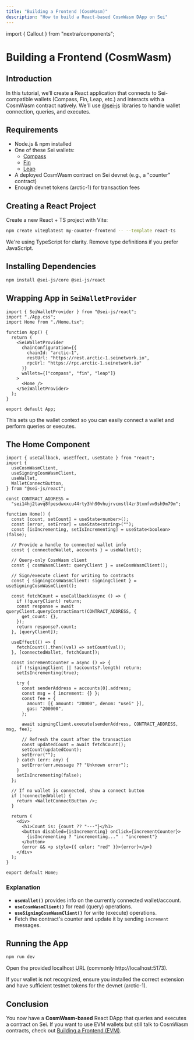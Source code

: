```yaml
---
title: "Building a Frontend (CosmWasm)"
description: "How to build a React-based CosmWasm DApp on Sei"
---
```


import { Callout } from "nextra/components";

# Building a Frontend (CosmWasm)

## Introduction

In this tutorial, we’ll create a React application that connects to Sei-compatible wallets (Compass, Fin, Leap, etc.) and interacts with a CosmWasm contract natively. We'll use [@sei-js](https://github.com/sei-protocol/sei-js) libraries to handle wallet connection, queries, and executes.

## Requirements

- Node.js & npm installed
- One of these Sei wallets:
  - [Compass](https://compasswallet.io/)
  - [Fin](https://finwallet.com/)
  - [Leap](https://www.leapwallet.io/)
- A deployed CosmWasm contract on Sei devnet (e.g., a "counter" contract)
- Enough devnet tokens (arctic-1) for transaction fees

## Creating a React Project

Create a new React + TS project with Vite:

```bash
npm create vite@latest my-counter-frontend -- --template react-ts
```

<Callout type="info">
We're using TypeScript for clarity. Remove type definitions if you prefer JavaScript.
</Callout>

## Installing Dependencies

```bash
npm install @sei-js/core @sei-js/react
```

## Wrapping App in `SeiWalletProvider`

```tsx
import { SeiWalletProvider } from "@sei-js/react";
import "./App.css";
import Home from "./Home.tsx";

function App() {
  return (
    <SeiWalletProvider
      chainConfiguration={{
        chainId: "arctic-1",
        restUrl: "https://rest.arctic-1.seinetwork.io",
        rpcUrl: "https://rpc.arctic-1.seinetwork.io"
      }}
      wallets={["compass", "fin", "leap"]}
    >
      <Home />
    </SeiWalletProvider>
  );
}

export default App;
```

This sets up the wallet context so you can easily connect a wallet and perform queries or executes.

## The Home Component

```tsx
import { useCallback, useEffect, useState } from "react";
import {
  useCosmWasmClient,
  useSigningCosmWasmClient,
  useWallet,
  WalletConnectButton,
} from "@sei-js/react";

const CONTRACT_ADDRESS =
  "sei14hj2tavq8fpesdwxxcu44rty3hh90vhujrvcmstl4zr3txmfvw9sh9m79m";

function Home() {
  const [count, setCount] = useState<number>();
  const [error, setError] = useState<string>("");
  const [isIncrementing, setIsIncrementing] = useState<boolean>(false);

  // Provide a handle to connected wallet info
  const { connectedWallet, accounts } = useWallet();

  // Query-only CosmWasm client
  const { cosmWasmClient: queryClient } = useCosmWasmClient();

  // Sign/execute client for writing to contracts
  const { signingCosmWasmClient: signingClient } = useSigningCosmWasmClient();

  const fetchCount = useCallback(async () => {
    if (!queryClient) return;
    const response = await queryClient.queryContractSmart(CONTRACT_ADDRESS, {
      get_count: {},
    });
    return response?.count;
  }, [queryClient]);

  useEffect(() => {
    fetchCount().then((val) => setCount(val));
  }, [connectedWallet, fetchCount]);

  const incrementCounter = async () => {
    if (!signingClient || !accounts?.length) return;
    setIsIncrementing(true);

    try {
      const senderAddress = accounts[0].address;
      const msg = { increment: {} };
      const fee = {
        amount: [{ amount: "20000", denom: "usei" }],
        gas: "200000",
      };

      await signingClient.execute(senderAddress, CONTRACT_ADDRESS, msg, fee);

      // Refresh the count after the transaction
      const updatedCount = await fetchCount();
      setCount(updatedCount);
      setError("");
    } catch (err: any) {
      setError(err.message ?? "Unknown error");
    }
    setIsIncrementing(false);
  };

  // If no wallet is connected, show a connect button
  if (!connectedWallet) {
    return <WalletConnectButton />;
  }

  return (
    <div>
      <h1>Count is: {count ?? "---"}</h1>
      <button disabled={isIncrementing} onClick={incrementCounter}>
        {isIncrementing ? "incrementing..." : "increment"}
      </button>
      {error && <p style={{ color: "red" }}>{error}</p>}
    </div>
  );
}

export default Home;
```

### Explanation

- **`useWallet()`** provides info on the currently connected wallet/account.
- **`useCosmWasmClient()`** for read (query) operations.
- **`useSigningCosmWasmClient()`** for write (execute) operations.
- Fetch the contract's counter and update it by sending `increment` messages.

## Running the App

```bash
npm run dev
```

Open the provided localhost URL (commonly http://localhost:5173).

<Callout type="info">
If your wallet is not recognized, ensure you installed the correct extension and have
sufficient testnet tokens for the devnet (arctic-1).
</Callout>

## Conclusion

You now have a **CosmWasm-based** React DApp that queries and executes a contract on Sei. If you want to use EVM wallets but still talk to CosmWasm contracts, check out [Building a Frontend (EVM)](./building-a-frontend-evm.md). 
